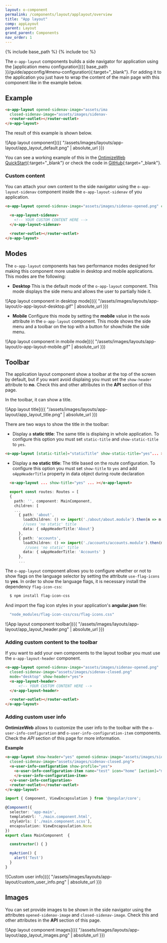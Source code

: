 ```yaml
---
layout: o-component
permalink: /components/layout/applayout/overview
title: "App layout"
comp: appLayout
parent: Layout
grand_parent: Components
nav_order: 1
---
```


{% include base_path %}
{% include toc %}

The `o-app-layout` components builds a side navigator for application using the [application menu configuration]({{ base_path }}/guide/appconfig/#menu-configuration){:target="_blank"}. For adding it to the application you just have to wrap the content of the main page with this component like in the example below.

## Example

<div style="width:65%" markdown="1">

```html
<o-app-layout opened-sidenav-image="assets/images/sidenav-opened.png"
  closed-sidenav-image="assets/images/sidenav-closed.png" mode="desktop">
  <router-outlet></router-outlet>
</o-app-layout>
```

</div>

The result of this example is shown below.

![App layout component]({{ "/assets/images/layouts/app-layout/app_layout_default.png" | absolute_url }})

You can see a working example of this in the [OntimizeWeb QuickStart](https://try.imatia.com/ontimizeweb/v15/quickstart/){:target="_blank"} or check the code in [GitHub](https://github.com/OntimizeWeb/ontimize-web-ngx-quickstart/blob/master/src/app/main/main.component.html){:target="_blank"}.

### Custom content

You can attach your own content to the side navigator using the `o-app-layout-sidenav` component inside the `o-app-layout-sidenav` of you application.

```html
<o-app-layout opened-sidenav-image="assets/images/sidenav-opened.png" closed-sidenav-image="assets/images/sidenav-closed.png">

  <o-app-layout-sidenav>
    <!-- YOUR CUSTOM CONTENT HERE -->
  </o-app-layout-sidenav>

  <router-outlet></router-outlet>
</o-app-layout>
```

## Modes

The `o-app-layout` components has two performance modes designed for making this component more usable in desktop and mobile applications. This modes are the following:

* **Desktop**
This is the default mode of the `o-app-layout` component. This mode displays the side menu and allows the user to partially hide it.

![App layout component in desktop mode]({{ "/assets/images/layouts/app-layout/o-app-layout-desktop.gif" | absolute_url }})

* **Mobile**
Configure this mode by setting the **mobile** value in the `mode` attribute in the `o-app-layout` component. This mode shows the side menu and a toolbar on the top with a button for show/hide the side menu.

![App layout component in mobile mode]({{ "/assets/images/layouts/app-layout/o-app-layout-mobile.gif" | absolute_url }})

## Toolbar

The application layout component show a toolbar at the top of the screen by default, but if you want avoid displaing you must set the `show-header` attribute to **no**. Check this and other attributes in the **API** section of this page.

In the toolbar, it can show a title.

![App layout title]({{ "/assets/images/layouts/app-layout/app_layout_title.png" | absolute_url }})

There are two ways to show the title in the toolbar:
* Display a **static title**: The same title is displaing in whole application. To configure this option you must set `static-title` and `show-static-title` to `yes`.

```html
<o-app-layout [static-title]="staticTitle" show-static-title="yes"... ></o-app-layout>
```

* Display a **no static title**: The title based on the route configuration. To configure this option you must set `show-title` to `yes` and add `oAppHeaderTitle` property in data object during route declaration

```html
  <o-app-layout ... show-title="yes" ... ></o-app-layout>
```

```ts
  export const routes: Routes = [
  {
    path: '', component: MainComponent,
    children: [
    ...
      { path: 'about',
        loadChildren: () => import('./about/about.module').then(m => m.AboutModule),
        //uses 'no static' title
        data: { oAppHeaderTitle:'About'}
      },
      { path: 'accounts',
        loadChildren: () => import('./accounts/accounts.module').then(m => m.AccountsModule),
         //uses 'no static' title
        data: { oAppHeaderTitle: 'Accounts' }
      },
      ...
```


The `o-app-layout` component allows you to configure whether or not to show flags on the language selector by setting  the attribute `use-flag-icons` to **yes**. In order to show the language flags, it is necessary install the dependency `flag-icon-css`:
```bash
  $ npm install flag-icon-css
```
And import the flag icon styles in your application's **angular.json** file:
```bash
  "node_modules/flag-icon-css/css/flag-icons.css"
```

![App layout component toolbar]({{ "/assets/images/layouts/app-layout/app_layout_header.png" | absolute_url }})

### Adding custom content to the toolbar

If you want to add your own components to the layout toolbar you must use the `o-app-layout-header` component.

```html
<o-app-layout opened-sidenav-image="assets/images/sidenav-opened.png"
  closed-sidenav-image="assets/images/sidenav-closed.png"
  mode="desktop" show-header="yes">
  <o-app-layout-header>
      <!-- YOUR CUSTOM CONTENT HERE -->
  </o-app-layout-header>

  <router-outlet></router-outlet>
</o-app-layout>
```

### Adding custom user info
**OntimizeWeb** allows to customize the user info to the toolbar with the `o-user-info-configuration` and `o-user-info-configuration-item` components. Check the *API* section of this page for more information.

**Example**
```html
<o-app-layout show-header="yes" opened-sidenav-image="assets/images/sidenav-opened.png"
  closed-sidenav-image="assets/images/sidenav-closed.png">
  <o-user-info-configuration show-profile="yes">
    <o-user-info-configuration-item name="test" icon="home" [action]="myAction" confirm="yes">
    </o-user-info-configuration-item>
  </o-user-info-configuration>
  <router-outlet></router-outlet>
</o-app-layout>
```

```ts
import { Component, ViewEncapsulation } from '@angular/core';

@Component({
  selector: 'app-main',
  templateUrl: './main.component.html',
  styleUrls: ['./main.component.scss'],
  encapsulation: ViewEncapsulation.None
})
export class MainComponent  {

  constructor() { }

  myAction() {
    alert('Test')
  }
}

```

![Custom user info]({{ "/assets/images/layouts/app-layout/custom_user_info.png" | absolute_url }})

## Images

You can set provide images to be shown in the side navigator using the attributes `opened-sidenav-image` and `closed-sidenav-image`. Check this and other attributes in the **API** section of this page.

![App layout component images]({{ "/assets/images/layouts/app-layout/app_layout_images.png" | absolute_url }})
